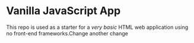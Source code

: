 # Vanilla JavaScript App

This repo is used as a starter for a _very basic_ HTML web application using no front-end frameworks.Change
another change
